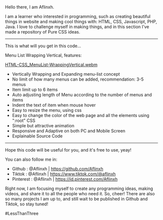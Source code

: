 Hello there, I am Aflinxh.

I am a learner who interested in programming, such as creating beautiful things in website and making cool things with: HTML, CSS, Javascript, PHP, Java.
I love to challenge myself in making things, and in this section I've made a repository of Pure CSS ideas.

---

This is what will you get in this code...

Menu List Wrapping Vertical, features:

[HTML-CSS_MenuList-WrappingVertical.webm](https://user-images.githubusercontent.com/106858846/209427628-e5bdf719-f723-46b1-b37b-e4f0f9b8eb97.webm)

- Vertically Wrapping and Expanding menu-list concept
- No limit of how many menus can be added, recommendation: 3-5 menus
- Item limit up to 6 items
- Auto adjusting length of Menu according to the number of menus and items
- Indent the text of item when mouse hover
- Easy to resize the menu, using css
- Easy to change the color of the web page and all the elements using ":root" CSS
- Simple but attractive animation
- Responsive and Adaptive on both PC and Mobile Screen
- Explainable Source Code

---

Hope this code will be useful for you, and it's free to use, yeay!

You can also follow me in:

- Github : @Aflinxh | https://github.com/Aflinxh
- Tiktok : @Aflinxh | https://www.tiktok.com/@aflinxh
- Pinterest : @Aflinxh | https://id.pinterest.com/Aflinxh

Right now, I am focusing myself to create any programming ideas, making videos, and share it to all the people who need it. So, cheer!
There are also so many projects I am up to, and still wait to be published in Github and Tiktok, so stay tuned!

#LessThanThree
